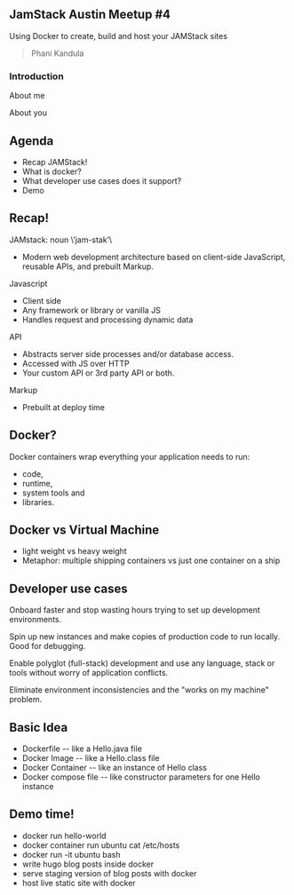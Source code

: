 ## JamStack Austin Meetup #4

Using Docker to create, build and host your JAMStack sites

> Phani Kandula



### Introduction


About me


About you



## Agenda
- Recap JAMStack!
- What is docker?
- What developer use cases does it support?
- Demo



## Recap!


JAMstack: noun \’jam-stak’\ 
- Modern web development architecture based on client-side JavaScript, reusable APIs, and prebuilt Markup.


Javascript
- Client side 
- Any framework or library or vanilla JS
- Handles request and processing dynamic data


API
- Abstracts server side processes and/or database access.
- Accessed with JS over HTTP
- Your custom API or 3rd party API or both.


Markup
- Prebuilt at deploy time



## Docker?

Docker containers wrap everything your application needs to run: 
 - code, 
 - runtime, 
 - system tools and
 - libraries.


## Docker vs Virtual Machine
- light weight vs heavy weight
- Metaphor: multiple shipping containers vs just one container on a ship



## Developer use cases


Onboard faster and stop wasting hours trying to set up development environments.


Spin up new instances and make copies of production code to run locally. Good for debugging.


Enable polyglot (full-stack) development and use any language, stack or tools without worry of application conflicts.


Eliminate environment inconsistencies and the "works on my machine" problem. 



## Basic Idea

- Dockerfile             -- like a Hello.java file
- Docker Image           -- like a Hello.class file
- Docker Container       -- like an instance of Hello class
- Docker compose file    -- like constructor parameters for one Hello instance



## Demo time!

- docker run hello-world
- docker container run ubuntu cat /etc/hosts
- docker run -it ubuntu bash
- write hugo blog posts inside docker
- serve staging version of blog posts with docker
- host live static site with docker

